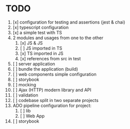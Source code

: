 # TODO

1. [x] configuration for testing and assertions (jest & chai)
2. [x] typescript configuration
3. [x] a simple test with TS
4. 2 modules and usages from one to the other
   1. [x] JS & JS
   2. [ ] JS imported in TS
   3. [x] TS imported in JS
   4. [x] references from src in test
5. [ ] server application
6. [ ] bundle the application (build)
7. [ ] web components simple configuration
8. [ ] storybook
9. [ ] mocking
10. [ ] Ajax (HTTP) modern library and API
11. [ ] validation
12. [ ] codebase split in two separate projects
13. ADO pipeline configuration for project:
    1. [ ] lib
    2. [ ] Web App
14. [ ] storybook
